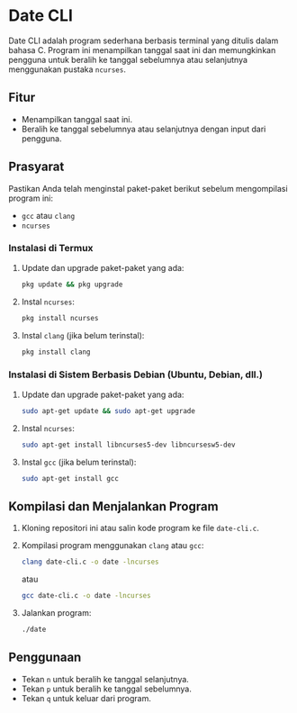 # Date CLI

Date CLI adalah program sederhana berbasis terminal yang ditulis dalam bahasa C. Program ini menampilkan tanggal saat ini dan memungkinkan pengguna untuk beralih ke tanggal sebelumnya atau selanjutnya menggunakan pustaka `ncurses`.

## Fitur
- Menampilkan tanggal saat ini.
- Beralih ke tanggal sebelumnya atau selanjutnya dengan input dari pengguna.

## Prasyarat
Pastikan Anda telah menginstal paket-paket berikut sebelum mengompilasi program ini:
- `gcc` atau `clang`
- `ncurses`

### Instalasi di Termux
1. Update dan upgrade paket-paket yang ada:
    ```sh
    pkg update && pkg upgrade
    ```

2. Instal `ncurses`:
    ```sh
    pkg install ncurses
    ```

3. Instal `clang` (jika belum terinstal):
    ```sh
    pkg install clang
    ```

### Instalasi di Sistem Berbasis Debian (Ubuntu, Debian, dll.)
1. Update dan upgrade paket-paket yang ada:
    ```sh
    sudo apt-get update && sudo apt-get upgrade
    ```

2. Instal `ncurses`:
    ```sh
    sudo apt-get install libncurses5-dev libncursesw5-dev
    ```

3. Instal `gcc` (jika belum terinstal):
    ```sh
    sudo apt-get install gcc
    ```

## Kompilasi dan Menjalankan Program
1. Kloning repositori ini atau salin kode program ke file `date-cli.c`.
2. Kompilasi program menggunakan `clang` atau `gcc`:
    ```sh
    clang date-cli.c -o date -lncurses
    ```
    atau
    ```sh
    gcc date-cli.c -o date -lncurses
    ```

3. Jalankan program:
    ```sh
    ./date
    ```
## Penggunaan
- Tekan `n` untuk beralih ke tanggal selanjutnya.
- Tekan `p` untuk beralih ke tanggal sebelumnya.
- Tekan `q` untuk keluar dari program.
